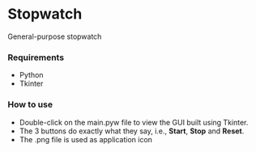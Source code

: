 # Stopwatch
General-purpose stopwatch

### Requirements
* Python
* Tkinter

### How to use
* Double-click on the main.pyw file to view the GUI built using Tkinter.
* The 3 buttons do exactly what they say, i.e., **Start**, **Stop** and **Reset**.
* The .png file is used as application icon
